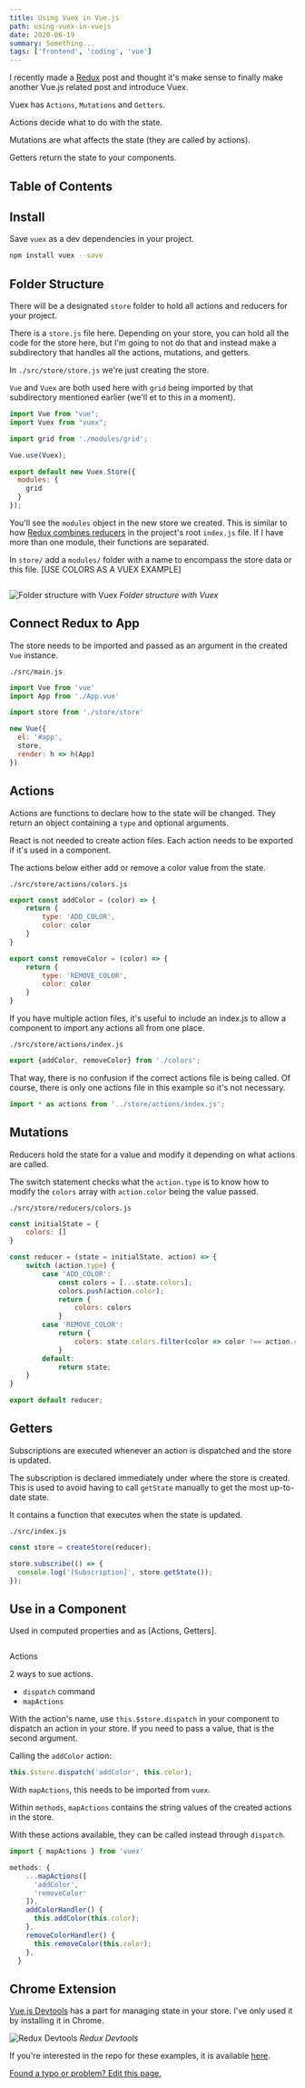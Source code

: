 ```yaml
---
title: Using Vuex in Vue.js
path: using-vuex-in-vuejs
date: 2020-06-19
summary: Something...
tags: ['frontend', 'coding', 'vue']
---
```


I recently made a [Redux]() post and thought it's make sense to finally make another Vue.js related post and introduce Vuex.

Vuex has `Actions`, `Mutations` and `Getters`.

Actions decide what to do with the state.

Mutations are what affects the state (they are called by actions).

Getters return the state to your components.

## Table of Contents

## Install

Save `vuex` as a dev dependencies in your project.

```bash
npm install vuex --save
```

## Folder Structure

There will be a designated `store` folder to hold all actions and reducers for your project.

There is a `store.js` file here. Depending on your store, you can hold all the code for the store here, but I'm going to not do that and instead make a subdirectory that handles all the actions, mutations, and getters.

In `./src/store/store.js` we're just creating the store.

`Vue` and `Vuex` are both used here with `grid` being imported by that subdirectory mentioned earlier (we'll et to this in a moment).

```js
import Vue from "vue";
import Vuex from "vuex";

import grid from './modules/grid';

Vue.use(Vuex);

export default new Vuex.Store({
  modules: {
    grid
  }
});
```

You'll see the `modules` object in the new store we created. This is similar to how [Redux combines reducers](/using-redux-in-react#use-in-a-component) in the project's root `index.js` file. If I have more than one module, their functions are separated.

In `store/` add a `modules/` folder with a name to encompass the store data or this file. [USE COLORS AS A VUEX EXAMPLE]

```js
```

![Folder structure with Vuex](./images/2020-redux/folders.jpg)
_Folder structure with Vuex_

## Connect Redux to App

The store needs to be imported and passed as an argument in the created `Vue` instance.

`./src/main.js`

```js
import Vue from 'vue'
import App from './App.vue'

import store from './store/store'

new Vue({
  el: '#app',
  store,
  render: h => h(App)
})
```

## Actions

Actions are functions to declare how to the state will be changed. They return an object containing a `type` and optional arguments.

React is not needed to create action files. Each action needs to be exported if it's used in a component.

The actions below either add or remove a color value from the state.

`./src/store/actions/colors.js`

```js
export const addColor = (color) => {
    return {
        type: 'ADD_COLOR',
        color: color
    }
}

export const removeColor = (color) => {
    return {
        type: 'REMOVE_COLOR',
        color: color
    }
}
```

If you have multiple action files, it's useful to include an index.js to allow a component to import any actions all from one place.

`./src/store/actions/index.js`

```js
export {addColor, removeColor} from './colors';
```

That way, there is no confusion if the correct actions file is being called. Of course, there is only one actions file in this example so it's not necessary.

```js
import * as actions from '../store/actions/index.js';
```

## Mutations

Reducers hold the state for a value and modify it depending on what actions are called.

The switch statement checks what the `action.type` is to know how to modify the `colors` array with `action.color` being the value passed.

`./src/store/reducers/colors.js`

```js
const initialState = {
    colors: []
}

const reducer = (state = initialState, action) => {
    switch (action.type) {
        case 'ADD_COLOR':
            const colors = [...state.colors];
            colors.push(action.color);
            return {
                colors: colors
            }
        case 'REMOVE_COLOR':
            return {
                colors: state.colors.filter(color => color !== action.color)
            }
        default:
            return state;
    }
}

export default reducer;
```

## Getters

Subscriptions are executed whenever an action is dispatched and the store is updated.

The subscription is declared immediately under where the store is created. This is used to avoid having to call `getState` manually to get the most up-to-date state.

It contains a function that executes when the state is updated.

`./src/index.js`

```js
const store = createStore(reducer);

store.subscribe(() => {
  console.log('[Subscription]', store.getState());
});
```


## Use in a Component

Used in computed properties and as [Actions, Getters].

```js

```

Actions

2 ways to sue actions.

- `dispatch` command
- `mapActions`

With the action's name, use `this.$store.dispatch` in your component to dispatch an action in your store. If you need to pass a value, that is the second argument.

Calling the `addColor` action:

```js
this.$store.dispatch('addColor', this.color);
```

With `mapActions`, this needs to be imported from `vuex`.

Within `methods`, `mapActions` contains the string values of the created actions in the store.

With these actions available, they can be called instead through `dispatch`.

```js
import { mapActions } from 'vuex'

methods: {
    ...mapActions([
      'addColor',
      'removeColor'
    ]),
    addColorHandler() {
      this.addColor(this.color);
    },
    removeColorHandler() {
      this.removeColor(this.color);
    },
  }
```

## Chrome Extension

[Vue.js Devtools](https://github.com/vuejs/vue-devtools) has a part for managing state in your store. I've only used it by installing it in Chrome.

![Redux Devtools](./images/2020-redux/redux_devtools.jpg)
_Redux Devtools_

If you're interested in the repo for these examples, it is available [here](https://github.com/Dana94/redux-intro).

[Found a typo or problem? Edit this page.](https://github.com/Dana94/website/blob/master/blog/2020-06-07-using-redux-in-react.md)

